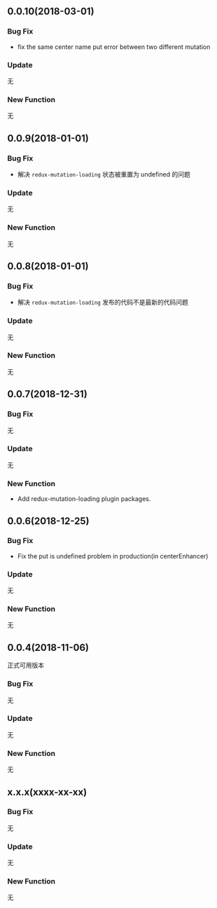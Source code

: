 ## 0.0.10(2018-03-01)

### Bug Fix

- fix the same center name put error between two different mutation

### Update

无

### New Function

无

## 0.0.9(2018-01-01)

### Bug Fix

- 解决 `redux-mutation-loading` 状态被重置为 undefined 的问题

### Update

无

### New Function

无

## 0.0.8(2018-01-01)

### Bug Fix

- 解决 `redux-mutation-loading` 发布的代码不是最新的代码问题

### Update

无

### New Function

无

## 0.0.7(2018-12-31)

### Bug Fix

无

### Update

无

### New Function

- Add redux-mutation-loading plugin packages.

## 0.0.6(2018-12-25)

### Bug Fix

- Fix the put is undefined problem in production(in centerEnhancer)

### Update

无

### New Function

无

## 0.0.4(2018-11-06)

正式可用版本

### Bug Fix

无

### Update

无

### New Function

无

## x.x.x(xxxx-xx-xx)

### Bug Fix

无

### Update

无

### New Function

无

